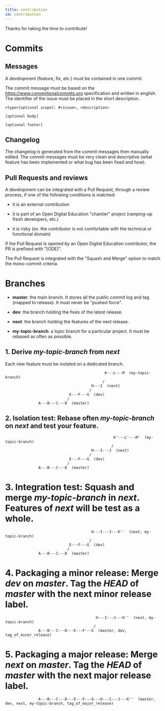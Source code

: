 ```yaml
---
title: contribution
id: contribution
---
```

Thanks for taking the time to contribute!

# Commits

## Messages

A development (feature, fix, etc.) must be contained in one commit.

The commit message must be based on the <https://www.conventionalcommits.org> specification and written in english. The identifier of the issue must be placed in the short description.

    <type>[optional scope]: #<issue>, <description>

    [optional body]

    [optional footer]

## Changelog

The changelog is generated from the commit messages then manually edited. The commit messages must be very clean and descriptive (what feature has been implemented or what bug has been fixed and how).

## Pull Requests and reviews

A development can be integrated with a Pull Request, through a review process, if one of the following conditions is matched:

-   it is an external contribution

-   it is part of an Open Digital Education "chantier" project (ramping-up fresh developers, etc.)

-   it is risky (ex. the contributor is not comfortable with the technical or functional domain)

If the Pull Request is opened by an Open Digital Education contributor, the PR is prefixed with "\[ODE\]".

The Pull Request is integrated with the "Squash and Merge" option to match the mono-commit criteria.

# Branches

-   **master**: the main branch. It stores all the public commit log and tag (mapped to release). It must never be "pushed force".

-   **dev**: the branch holding the fixes of the latest release.

-   **next**: the branch holding the features of the next release.

-   **my-topic-branch**: a topic branch for a particular project. It must be rebased as often as possible.

## 1. Derive *my-topic-branch* from *next*

Each new feature must be isolated on a dedicated branch.

                                                 K---L---M  (my-topic-branch)
                                                /
                                           H---I  (next)
                                          /
                                 E---F---G  (dev)
                                /
                   A---B---C---D  (master)

## 2. Isolation test: Rebase often *my-topic-branch* on *next* and test your feature.

                                                     K'---L'---M'  (my-topic-branch)
                                                    /
                                           H---I---J  (next)
                                          /
                                 E---F---G  (dev)
                                /
                   A---B---C---D  (master)

# 3. Integration test: Squash and merge *my-topic-branch* in *next*. Features of *next* will be test as a whole.

                                           H---I---J---K''  (next, my-topic-branch)
                                          /
                                 E---F---G  (dev)
                                /
                   A---B---C---D  (master)

# 4. Packaging a minor release: Merge *dev* on *master*. Tag the *HEAD* of *master* with the next minor release label.

                                             H---I---J---K''  (next, my-topic-branch)
                                            /
                   A---B---C---D---E---F---G  (master, dev, tag_of_minor_release)

# 5. Packaging a major release: Merge *next* on *master*. Tag the *HEAD* of *master* with the next major release label.

                   A---B---C---D---E---F---G---H---I---J---K''  (master, dev, next, my-topic-branch, tag_of_major_release)
